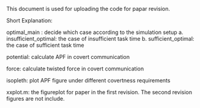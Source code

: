 This document is used for uploading the code for papar revision.

Short Explanation: 

optimal_main : decide which case according to the simulation setup 
a. insufficient_optimal: the case of insufficient task time 
b. sufficient_optimal: the case of sufficient task time

potential: calculate APF in covert communication

force: calculate twisted force in covert communication

isopleth: plot APF figure under different covertness requirements

xxplot.m: the figureplot for paper in the first revision. The second revision figures are not include.
